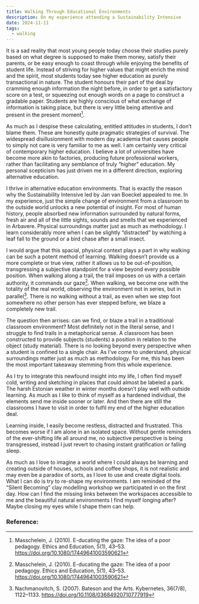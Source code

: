 ```yaml
---
title: Walking Through Educational Environments
description: On my experience attending a Sustainability Intensive
date: 2024-11-11
tags:
  - walking
---
```


It is a sad reality that most young people today choose their studies purely based on what degree is supposed to make them money, satisfy their parents, or be easy enough to coast through while enjoying the benefits of student life. Instead of striving for higher values that might enrich the mind and the spirit, most students today see higher education as purely transactional in nature. The student honours their part of the deal by cramming enough information the night before, in order to get a satisfactory score on a test, or squeezing out enough words on a page to construct a gradable paper. Students are highly conscious of what exchange of information is taking place, but there is very little being attentive and present in the present moment[^1].

As much as I despise these calculating, entitled attitudes in students, I don’t blame them. These are honestly quite pragmatic strategies of survival. The widespread disillusionment with modern day academia that causes people to simply not care is very familiar to me as well. I am certainly very critical of contemporary higher education. I believe a lot of universities have become more akin to factories, producing future professional workers, rather than facilitating any semblance of truly “higher” education. My personal scepticism has just driven me in a different direction, exploring alternative education.

I thrive in alternative education environments. That is exactly the reason why the Sustainability Intensive led by Jan van Boeckel appealed to me. In my experience, just the simple change of environment from a classroom to the outside world unlocks a new potential of insight. For most of human history, people absorbed new information surrounded by natural forms, fresh air and all of the little sights, sounds and smells that we experienced in Arbavere. Physical surroundings matter just as much as methodology. I learn considerably more when I can be slightly “distracted” by watching a leaf fall to the ground or a bird chase after a small insect.

I would argue that this spacial, physical context plays a part in why walking can be such a potent method of learning. Walking doesn’t provide us a more complete or true view, rather it allows us to be out-of-position, transgressing a subjective standpoint for a view beyond every possible position. When walking along a trail, the trail imposes on us with a certain authority, it commands our gaze[^1]. When walking, we become one with the totality of the real world, observing the environment not in series, but in parallel[^2]. There is no walking without a trail, as even when we step foot somewhere no other person has ever stepped before, we blaze a completely new trail.

The question then arrises: can we find, or blaze a trail in a traditional classroom environment? Most definitely not in the literal sense, and I struggle to find trails in a metaphorical sense. A classroom has been constructed to provide subjects (students) a position in relation to the object (study material). There is no looking beyond every perspective when a student is confined to a single chair. As I’ve come to understand, physical surroundings matter just as much as methodology. For me, this has been the most important takeaway stemming from this whole experience.

As I try to integrate this newfound insight into my life, I often find myself cold, writing and sketching in places that could almost be labeled a park. The harsh Estonian weather in winter months doesn’t play well with outside learning. As much as I like to think of myself as a hardened individual, the elements send me inside sooner or later. And then there are still the classrooms I have to visit in order to fulfil my end of the higher education deal.

Learning inside, I easily become restless, distracted and frustrated. This becomes worse if I am alone in an isolated space. Without gentle reminders of the ever-shifting life all around me, no subjective perspective is being transgressed, instead I just revert to chasing instant gratification or falling sleep.

As much as I love to imagine a world where I could always be learning and creating outside of houses, schools and coffee shops, it is not realistic and may even be a paradox of sorts, as I love to use and create digital tools. What I can do is try to re-shape my environments. I am reminded of the “Silent Becoming” clay modelling workshop we participated in on the first day. How can I find the missing links between the workspaces accessible to me and the beautiful natural environments I find myself longing after? Maybe closing my eyes while I shape them can help.

### Reference:

[^1]: Masschelein, J. (2010). E-ducating the gaze: The idea of a poor pedagogy. Ethics and Education, 5(1), 43–53. https://doi.org/10.1080/17449641003590621
[^2]: Nachmanovitch, S. (2007). Bateson and the Arts. Kybernetes, 36(7/8), 1122–1133. https://doi.org/10.1108/03684920710777919
